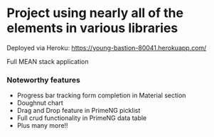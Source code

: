 # Project using nearly all of the elements in various libraries

Deployed via Heroku: https://young-bastion-80041.herokuapp.com/

Full MEAN stack application 

### Noteworthy features

* Progress bar tracking form completion in Material section
* Doughnut chart
* Drag and Drop feature in PrimeNG picklist
* Full crud functionality in PrimeNG data table
* Plus many more!!
